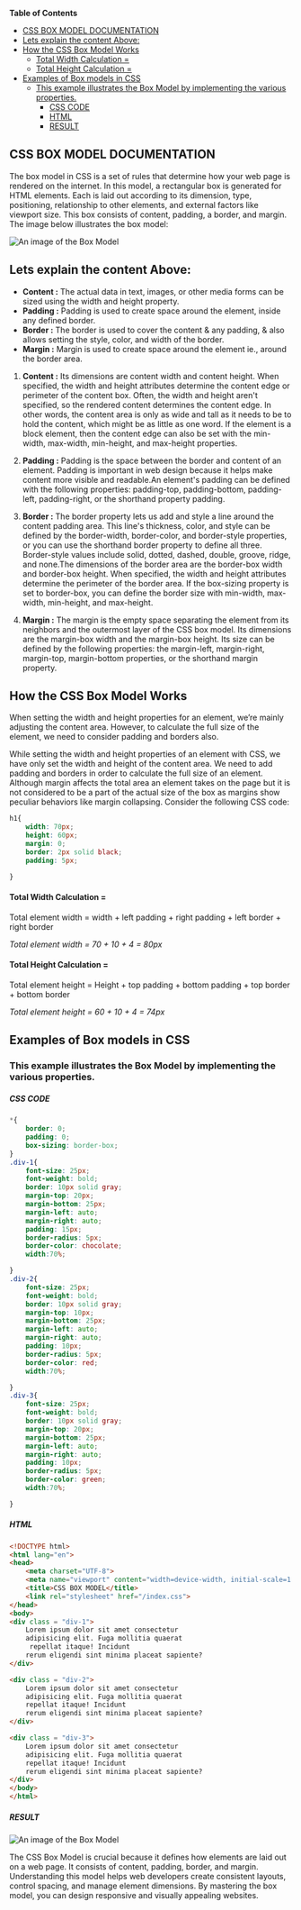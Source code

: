 <!-- START doctoc generated TOC please keep comment here to allow auto update -->
<!-- DON'T EDIT THIS SECTION, INSTEAD RE-RUN doctoc TO UPDATE -->
**Table of Contents**  

- [CSS BOX MODEL DOCUMENTATION](#css-box-model-documentation)
- [Lets explain the content Above:](#lets-explain-the-content-above)
- [How the CSS Box Model Works](#how-the-css-box-model-works)
    - [Total Width Calculation =](#total-width-calculation-)
    - [Total Height Calculation =](#total-height-calculation-)
- [Examples of Box models in CSS](#examples-of-box-models-in-css)
  - [This example illustrates the Box Model by implementing the various properties.](#this-example-illustrates-the-box-model-by-implementing-the-various-properties)
      - [CSS CODE](#css-code)
      - [HTML](#html)
      - [RESULT](#result)

<!-- END doctoc generated TOC please keep comment here to allow auto update -->

## CSS BOX MODEL DOCUMENTATION
The box model in CSS is a set of rules that determine how your web page is rendered on the internet. In this model, a rectangular box is generated for HTML elements. Each is laid out according to its dimension, type, positioning, relationship to other elements, and external factors like viewport size. This box consists of content, padding, a border, and margin.
 The image below illustrates the box model:

 ![An image of the Box Model](./ASSETS/css%20box%20model_2.webp)

 ## Lets explain the content Above:
* **Content :** The actual data in text, images, or other media forms can be sized using the width and height property.
* **Padding :** Padding is used to create space around the element, inside any defined border.
* **Border :** The border is used to cover the content & any padding, & also allows setting the style, color, and width of the border.
* **Margin :** Margin is used to create space around the element ie., around the border area.


1) **Content :**  Its dimensions are content width and content height. When specified, the width and height attributes determine the content edge or perimeter of the content box. Often, the width and height aren't specified, so the rendered content determines the content edge. In other words, the content area is only as wide and tall as it needs to be to hold the content, which might be as little as one word. If the element is a block element, then the content edge can also be set with the min-width, max-width, min-height, and max-height properties.

1) **Padding :** Padding is the space between the border and content of an element. Padding is important in web design because it helps make content more visible and readable.An element's padding can be defined with the following properties: padding-top, padding-bottom, padding-left, padding-right, or the shorthand property padding.

1) **Border :**  The border property lets us add and style a line around the content padding area. This line's thickness, color, and style can be defined by the border-width, border-color, and border-style properties, or you can use the shorthand border property to define all three. Border-style values include solid, dotted, dashed, double, groove, ridge, and none.The dimensions of the border area are the border-box width and border-box height. When specified, the width and height attributes determine the perimeter of the border area. If the box-sizing property is set to border-box, you can define the border size with min-width, max-width, min-height, and max-height.

1) **Margin :** The margin is the empty space separating the element from its neighbors and the outermost layer of the CSS box model. Its dimensions are the margin-box width and the margin-box height.
Its size can be defined by the following properties: the margin-left, margin-right, margin-top, margin-bottom properties, or the shorthand margin property.

## How the CSS Box Model Works

When setting the width and height properties for an element, we’re mainly adjusting the content area. However, to calculate the full size of the element, we need to consider padding and borders also.

While setting the width and height properties of an element with CSS, we have only set the width and height of the content area. We need to add padding and borders in order to calculate the full size of an element. Although margin affects the total area an element takes on the page but it is not considered to be a part of the actual size of the box as margins show peculiar behaviors like margin collapsing.
Consider the following CSS code:

```CSS
h1{
    width: 70px;
    height: 60px;
    margin: 0;
    border: 2px solid black;
    padding: 5px;

}

```
#### Total Width Calculation = 
Total element width = width + left padding + right padding + left border + right border

*Total element width = 70 + 10 + 4 = 80px*

#### Total Height Calculation = 
Total element height = Height + top padding + bottom padding + top border + bottom border

*Total element height = 60 + 10 + 4 = 74px*

## Examples of Box models in CSS

### This example illustrates the Box Model by implementing the various properties.

##### CSS CODE

```CSS
*{
    border: 0;
    padding: 0;
    box-sizing: border-box;
}
.div-1{
    font-size: 25px;
    font-weight: bold;
    border: 10px solid gray;
    margin-top: 20px;
    margin-bottom: 25px;
    margin-left: auto;
    margin-right: auto;
    padding: 15px;
    border-radius: 5px;
    border-color: chocolate;
    width:70%;

}
.div-2{
    font-size: 25px;
    font-weight: bold;
    border: 10px solid gray;
    margin-top: 10px;
    margin-bottom: 25px;
    margin-left: auto;
    margin-right: auto;
    padding: 10px;
    border-radius: 5px;
    border-color: red;
    width:70%;

}
.div-3{
    font-size: 25px;
    font-weight: bold;
    border: 10px solid gray;
    margin-top: 20px;
    margin-bottom: 25px;
    margin-left: auto;
    margin-right: auto;
    padding: 10px;
    border-radius: 5px;
    border-color: green;
    width:70%;

}


```

##### HTML 
```HTML
<!DOCTYPE html>
<html lang="en">
<head>
    <meta charset="UTF-8">
    <meta name="viewport" content="width=device-width, initial-scale=1.0">
    <title>CSS BOX MODEL</title>
    <link rel="stylesheet" href="/index.css">
</head>
<body>
<div class = "div-1">
    Lorem ipsum dolor sit amet consectetur
    adipisicing elit. Fuga mollitia quaerat
     repellat itaque! Incidunt
    rerum eligendi sint minima placeat sapiente?
</div>

<div class = "div-2">
    Lorem ipsum dolor sit amet consectetur
    adipisicing elit. Fuga mollitia quaerat
    repellat itaque! Incidunt
    rerum eligendi sint minima placeat sapiente?
</div>

<div class = "div-3">
    Lorem ipsum dolor sit amet consectetur
    adipisicing elit. Fuga mollitia quaerat
    repellat itaque! Incidunt
    rerum eligendi sint minima placeat sapiente?
</div>
</body>
</html>
```

##### RESULT

![An image of the Box Model](./ASSETS/FINAL-FINAL.PNG)

The CSS Box Model is crucial because it defines how elements are laid out on a web page. It consists of content, padding, border, and margin. Understanding this model helps web developers create consistent layouts, control spacing, and manage element dimensions. By mastering the box model, you can design responsive and visually appealing websites. 











